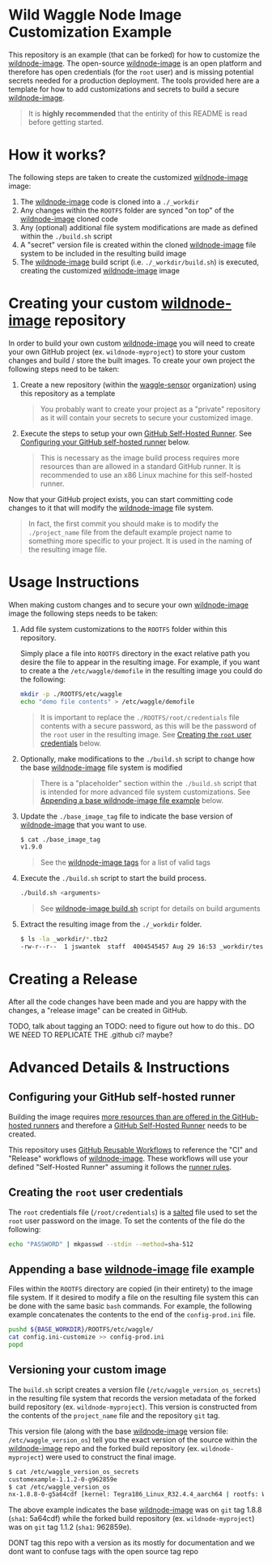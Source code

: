 # Wild Waggle Node Image Customization Example

This repository is an example (that can be forked) for how to customize the [wildnode-image](https://github.com/waggle-sensor/wildnode-image). The open-source [wildnode-image](https://github.com/waggle-sensor/wildnode-image) is an open platform and therefore has open credentials (for the `root` user) and is missing potential secrets needed for a production deployment. The tools provided here are a template for how to add customizations and secrets to build a secure [wildnode-image](https://github.com/waggle-sensor/wildnode-image).

> It is **highly recommended** that the entirity of this README is read before getting started.

# How it works?

The following steps are taken to create the customized [wildnode-image](https://github.com/waggle-sensor/wildnode-image) image:

1. The [wildnode-image](https://github.com/waggle-sensor/wildnode-image) code is cloned into a `./_workdir`
2. Any changes within the `ROOTFS` folder are synced "on top" of the [wildnode-image](https://github.com/waggle-sensor/wildnode-image) cloned code
3. Any (optional) additional file system modifications are made as defined within the `./build.sh` script
4. A "secret" version file is created within the cloned [wildnode-image](https://github.com/waggle-sensor/wildnode-image) file system to be included in the resulting build image
5. The [wildnode-image](https://github.com/waggle-sensor/wildnode-image) build script (i.e. `./_workdir/build.sh`) is executed, creating the customized [wildnode-image](https://github.com/waggle-sensor/wildnode-image) image

# Creating your custom [wildnode-image](https://github.com/waggle-sensor/wildnode-image) repository

In order to build your own custom [wildnode-image](https://github.com/waggle-sensor/wildnode-image) you will need to create your own GitHub project (ex. `wildnode-myproject`) to store your custom changes and build / store the built images. To create your own project the following steps need to be taken:

1. Create a new repository (within the [waggle-sensor](https://github.com/waggle-sensor) organization) using this repository as a template

    > You probably want to create your project as a "private" repository as it will contain your secrets to secure your customized image.

2. Execute the steps to setup your own [GitHub Self-Hosted Runner](https://docs.github.com/en/actions/hosting-your-own-runners/about-self-hosted-runners). See [Configuring your GitHub self-hosted runner](#configuring-your-github-self-hosted-runner) below.

    > This is necessary as the image build process requires more resources than are allowed in a standard GitHub runner. It is recommended to use an x86 Linux machine for this self-hosted runner.

Now that your GitHub project exists, you can start committing code changes to it that will modify the [wildnode-image](https://github.com/waggle-sensor/wildnode-image) file system.

> In fact, the first commit you should make is to modify the `./project_name` file from the default example project name to something more specific to your project. It is used in the naming of the resulting image file.

# Usage Instructions

When making custom changes and to secure your own [wildnode-image](https://github.com/waggle-sensor/wildnode-image) image the following steps needs to be taken:

1. Add file system customizations to the `ROOTFS` folder within this repository.

    Simply place a file into `ROOTFS` directory in the exact relative path you desire the file to appear in the resulting image. For example, if you want to create a the `/etc/waggle/demofile` in the resulting image you could do the following:

    ```bash
    mkdir -p ./ROOTFS/etc/waggle
    echo "demo file contents" > /etc/waggle/demofile
    ```

    > It is important to replace the `./ROOTFS/root/credentials` file contents with a secure password, as this will be the password of the `root` user in the resulting image. See [Creating the `root` user credentials](#creating-the-root-user-credentials) below.

2. Optionally, make modifications to the `./build.sh` script to change how the base [wildnode-image](https://github.com/waggle-sensor/wildnode-image) file system is modified

    > There is a "placeholder" section within the `./build.sh` script that is intended for more advanced file system customizations. See [Appending a base wildnode-image file example](#appending-a-base-wildnode-image-file-example) below.

3. Update the `./base_image_tag` file to indicate the base version of [wildnode-image](https://github.com/waggle-sensor/wildnode-image) that you want to use.

    ```bash
    $ cat ./base_image_tag
    v1.9.0
    ```

    > See the [wildnode-image tags](https://github.com/waggle-sensor/wildnode-image/tags) for a list of valid tags

4. Execute the `./build.sh` script to start the build process.

    ```bash
    ./build.sh <arguments>
    ```

    > See [wildnode-image build.sh](https://github.com/waggle-sensor/wildnode-image/blob/main/build.sh) script for details on build arguments

5. Extract the resulting image from the `./_workdir` folder.

    ```bash
    $ ls -la _workdir/*.tbz2
    -rw-r--r--  1 jswantek  staff  4004545457 Aug 29 16:53 _workdir/testbuild_mfi_nx-1.9.0-0-ga2a8c51.tbz2
    ```

# Creating a Release

After all the code changes have been made and you are happy with the changes, a "release image" can be created in GitHub.

TODO, talk about tagging an
TODO: need to figure out how to do this.. DO WE NEED TO REPLICATE THE .github ci? maybe?

# Advanced Details & Instructions

## Configuring your GitHub self-hosted runner

Building the image requires [more resources than are offered in the GitHub-hosted runners](https://docs.github.com/en/actions/using-github-hosted-runners/about-github-hosted-runners#supported-runners-and-hardware-resources) and therefore a [GitHub Self-Hosted Runner](https://docs.github.com/en/actions/hosting-your-own-runners/about-self-hosted-runners) needs to be created.

This repository uses [GitHub Reusable Workflows](https://docs.github.com/en/actions/using-workflows/reusing-workflows) to reference the "CI" and "Release" workflows of [wildnode-image](https://github.com/waggle-sensor/wildnode-image). These workflows will use your defined "Self-Hosted Runner" assuming it follows the [runner rules](https://docs.github.com/en/actions/using-workflows/reusing-workflows#using-runners).

## Creating the `root` user credentials

The `root` credentials file (`/root/credentials`) is a [salted](https://en.wikipedia.org/wiki/Salt_(cryptography)) file used to set the `root` user password on the image. To set the contents of the file do the following:

```bash
echo "PASSWORD" | mkpasswd --stdin --method=sha-512
```

## Appending a base [wildnode-image](https://github.com/waggle-sensor/wildnode-image) file example

Files within the `ROOTFS` directory are copied (in their entirety) to the image file system. If it desired to modify a file on the resulting file system this can be done with the same basic `bash` commands. For example, the following example concatenates the contents to the end of the `config-prod.ini` file.

```bash
pushd ${BASE_WORKDIR}/ROOTFS/etc/waggle/
cat config.ini-customize >> config-prod.ini
popd
```

## Versioning your custom image

The `build.sh` script creates a version file (`/etc/waggle_version_os_secrets`) in the resulting file system that records the version metadata of the forked build repository (ex. `wildnode-myproject`). This version is constructed from the contents of the `project_name` file and the repository `git` tag.

This version file (along with the base [wildnode-image](https://github.com/waggle-sensor/wildnode-image) version file: `/etc/waggle_version_os`) tell you the exact version of the source within the [wildnode-image](https://github.com/waggle-sensor/wildnode-image) repo and the forked build repository (ex. `wildnode-myproject`) were used to construct the final image.

```bash
$ cat /etc/waggle_version_os_secrets
customexample-1.1.2-0-g962859e
$ cat /etc/waggle_version_os
nx-1.8.8-0-g5a64cdf [kernel: Tegra186_Linux_R32.4.4_aarch64 | rootfs: Waggle_Linux_Custom-Root-Filesystem_nx-1.8.8-0-g5a64cdf_aarch64 | cti_kernel_extension: CTI-L4T-XAVIER-NX-32.4.4-V005-SAGE-32.4.4.7-0-g205b5bb6d]
```

The above example indicates the base [wildnode-image](https://github.com/waggle-sensor/wildnode-image) was on `git` tag 1.8.8 (`sha1`: 5a64cdf) while the forked build repository (ex. `wildnode-myproject`) was on `git` tag 1.1.2 (`sha1`: 962859e).





DONT tag this repo with a version as its mostly for documentation and we dont want to confuse tags with the open source tag repo
